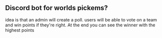 ## Discord bot for worlds pickems?

idea is that an admin will create a poll. users will be able to vote on a team and win points if they're right. At the end you can see the winner with the highest points

